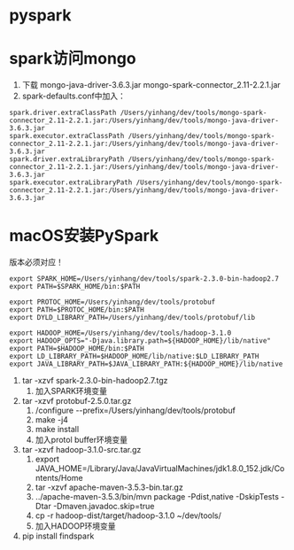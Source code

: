 # pyspark

# spark访问mongo
  1. 下载 mongo-java-driver-3.6.3.jar		mongo-spark-connector_2.11-2.2.1.jar
  2. spark-defaults.conf中加入：
  ```
 spark.driver.extraClassPath /Users/yinhang/dev/tools/mongo-spark-connector_2.11-2.2.1.jar:/Users/yinhang/dev/tools/mongo-java-driver-3.6.3.jar
 spark.executor.extraClassPath /Users/yinhang/dev/tools/mongo-spark-connector_2.11-2.2.1.jar:/Users/yinhang/dev/tools/mongo-java-driver-3.6.3.jar
 spark.driver.extraLibraryPath /Users/yinhang/dev/tools/mongo-spark-connector_2.11-2.2.1.jar:/Users/yinhang/dev/tools/mongo-java-driver-3.6.3.jar
 spark.executor.extraLibraryPath /Users/yinhang/dev/tools/mongo-spark-connector_2.11-2.2.1.jar:/Users/yinhang/dev/tools/mongo-java-driver-3.6.3.jar
  ```

# macOS安装PySpark

  版本必须对应！
```
export SPARK_HOME=/Users/yinhang/dev/tools/spark-2.3.0-bin-hadoop2.7
export PATH=$SPARK_HOME/bin:$PATH

export PROTOC_HOME=/Users/yinhang/dev/tools/protobuf
export PATH=$PROTOC_HOME/bin:$PATH
export DYLD_LIBRARY_PATH=/Users/yinhang/dev/tools/protobuf/lib

export HADOOP_HOME=/Users/yinhang/dev/tools/hadoop-3.1.0
export HADOOP_OPTS="-Djava.library.path=${HADOOP_HOME}/lib/native"
export PATH=$HADOOP_HOME/bin:$PATH
export LD_LIBRARY_PATH=$HADOOP_HOME/lib/native:$LD_LIBRARY_PATH
export JAVA_LIBRARY_PATH=$JAVA_LIBRARY_PATH:${HADOOP_HOME}/lib/native
```

1. tar -xzvf spark-2.3.0-bin-hadoop2.7.tgz
   1. 加入SPARK环境变量
2. tar -xzvf protobuf-2.5.0.tar.gz
   1. /configure --prefix=/Users/yinhang/dev/tools/protobuf     
   2. make -j4 
   3. make install
   4. 加入protol buffer环境变量
3. tar -xzvf hadoop-3.1.0-src.tar.gz
   1. export JAVA_HOME=/Library/Java/JavaVirtualMachines/jdk1.8.0_152.jdk/Contents/Home
   2. tar -xzvf apache-maven-3.5.3-bin.tar.gz
   3. ../apache-maven-3.5.3/bin/mvn package -Pdist,native -DskipTests -Dtar -Dmaven.javadoc.skip=true
   4. cp -r hadoop-dist/target/hadoop-3.1.0 ~/dev/tools/
   5. 加入HADOOP环境变量
4. pip install findspark
